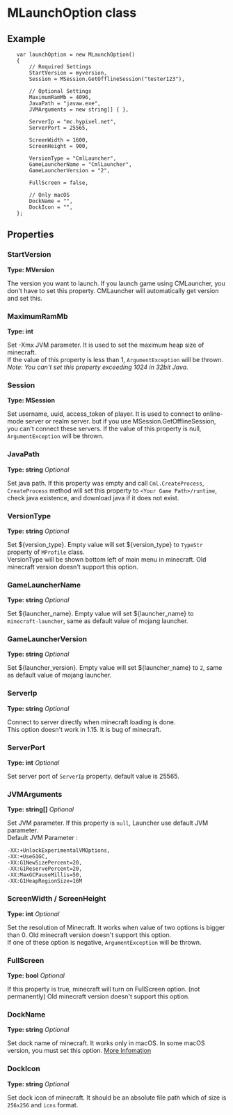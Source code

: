 # MLaunchOption class

## Example

       var launchOption = new MLaunchOption()
       {
           // Required Settings
           StartVersion = myversion,
           Session = MSession.GetOfflineSession("tester123"),

           // Optional Settings
           MaximumRamMb = 4096,
           JavaPath = "javaw.exe",
           JVMArguments = new string[] { },

           ServerIp = "mc.hypixel.net",
           ServerPort = 25565,

           ScreenWidth = 1600,
           ScreenHeight = 900,

           VersionType = "CmlLauncher",
           GameLauncherName = "CmlLauncher",
           GameLauncherVersion = "2",

           FullScreen = false,

           // Only macOS
           DockName = "",
           DockIcon = "",
       };

## Properties

### StartVersion

**Type: MVersion**

The version you want to launch. If you launch game using CMLauncher, you don't have to set this property. CMLauncher will automatically get version and set this.

### MaximumRamMb

**Type: int**

Set -Xmx JVM parameter. It is used to set the maximum heap size of minecraft.  
If the value of this property is less than 1, `ArgumentException` will be thrown.  
_Note: You can't set this property exceeding 1024 in 32bit Java._

### Session

**Type: MSession**

Set username, uuid, access_token of player. It is used to connect to online-mode server or realm server.
but if you use MSession.GetOfflineSession, you can't connect these servers.
If the value of this property is null, `ArgumentException` will be thrown. 

### JavaPath

**Type: string**  _Optional_

Set java path. If this property was empty and call `Cml.CreateProcess`, `CreateProcess` method will set this property to `<Your Game Path>/runtime`, check java existence, and download java if it does not exist.

### VersionType

**Type: string**  _Optional_

Set ${version_type}. Empty value will set ${version_type} to `TypeStr` property of `MProfile` class.       
VersionType will be shown bottom left of main menu in minecraft. Old minecraft version doesn't support this option.

### GameLauncherName

**Type: string**  _Optional_

Set ${launcher_name}. Empty value will set ${launcher_name} to `minecraft-launcher`, same as default value of mojang launcher.

### GameLauncherVersion

**Type: string**  _Optional_

Set ${launcher_version}. Empty value will set ${launcher_name} to `2`, same as default value of mojang launcher.

### ServerIp

**Type: string**  _Optional_

Connect to server directly when minecraft loading is done.   
This option doesn't work in 1.15. It is bug of minecraft.

### ServerPort

**Type: int**  _Optional_

Set server port of `ServerIp` property. default value is 25565.

### JVMArguments

**Type: string[]**  _Optional_

Set JVM parameter. If this property is `null`, Launcher use default JVM parameter.  
Default JVM Parameter : 

    -XX:+UnlockExperimentalVMOptions, 
    -XX:+UseG1GC, 
    -XX:G1NewSizePercent=20, 
    -XX:G1ReservePercent=20, 
    -XX:MaxGCPauseMillis=50, 
    -XX:G1HeapRegionSize=16M

### ScreenWidth / ScreenHeight

**Type: int**  _Optional_

Set the resolution of Minecraft. It works when value of two options is bigger than 0. Old minecraft version doesn't support this option.  
If one of these option is negative, `ArgumentException` will be thrown. 

### FullScreen

**Type: bool** _Optional_

If this property is true, minecraft will turn on FullScreen option. (not permanently) Old minecraft version doesn't support this option.  

### DockName

**Type: string** _Optional_

Set dock name of minecraft. It works only in macOS. In some macOS version, you must set this option. [More Infomation](https://github.com/AlphaBs/CmlLib.Core/wiki/Common-Erros)

### DockIcon

**Type: string** _Optional_

Set dock icon of minecraft. It should be an absolute file path which of size is `256x256` and `icns` format.